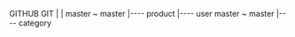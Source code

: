 GITHUB          GIT
   |             |
 master    ~    master
                 |---- product
                 |---- user
 master    ~    master
                 |---- category
